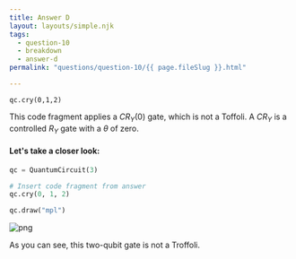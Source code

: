 ```yaml
---
title: Answer D
layout: layouts/simple.njk
tags:
  - question-10
  - breakdown
  - answer-d
permalink: "questions/question-10/{{ page.fileSlug }}.html"

---
```



`qc.cry(0,1,2)`

This code fragment applies a $CR_{Y}(0)$ gate, which is not a Toffoli.
A $CR_{Y}$ is a controlled $R_{Y}$ gate with a $\theta$ of zero.

#### Let's take a closer look:


```python
qc = QuantumCircuit(3)

# Insert code fragment from answer
qc.cry(0, 1, 2)

qc.draw("mpl")
```




    
![png](output_27_0.png)
    



As you can see, this two-qubit gate is not a Troffoli.
